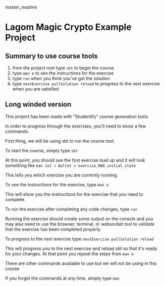master_readme

# Lagom Magic Crypto Example Project

## Summary to use course tools
1) from the project root type `sbt` to begin the course
2) type `man e` to see the instructions for the exercise
3) type `run` when you think you've got the solution
4) type `nextExercise pullSolution reload` to progress to the next exercise when you are satisfied

## Long winded version
This project has been made with "Studentify" course generation tools. 

In order to progress through the exercises, you'll need to know a few commands. 

First thing, we will be using sbt to run the course tool. 

To start the course, simply type `sbt`

At this point, you should see the first exercise load up and it will look
something like `man [e] > Wallet > exercise_000_initial_state`

This tells you which exercise you are currently running. 

To see the instructions for the exercise, type `man e`

This will show you the instructions for the exercise that you need to complete.

To run the exercise after completing any code changes, type `run`

Running the exercise should create some output on the console and you may 
also need to use the browser, terminal, or websocket tool to validate 
that the exercise has been completed properly. 

To progress to the next exercise type `nextExercise pullSolution reload`

This will progress you to the next exercise and reload sbt so that it's ready 
for your changes. At that point you repeat the steps from `man e`

There are other commands available to use but we will not be using in this course

If you forget the commands at any time, simply type `man`





